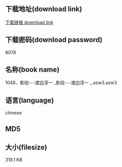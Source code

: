 ## 下载地址(download link)
[下载链接 download link](https://tutu365.netlify.app/?s=1048%E3%80%81%E5%BD%B1%E7%BB%98---%E6%B8%A1%E8%BE%B9%E6%B7%B3%E4%B8%80+_%E5%BD%B1%E7%BB%98---%E6%B8%A1%E8%BE%B9%E6%B7%B3%E4%B8%80+_.azw3)

## 下载密码(download password)
8078

## 名称(book name)
1048、影绘---渡边淳一 _影绘---渡边淳一 _.azw3.azw3

## 语言(language)
chinese

## MD5


## 大小(filesize)
319.1 KB
